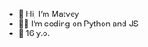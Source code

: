 - 👋 Hi, I’m Matvey
- 👨‍💻 I’m coding on Python and JS
- 👶 16 y.o.

<!---
motya-develop/motya-develop is a ✨ special ✨ repository because its `README.md` (this file) appears on your GitHub profile.
You can click the Preview link to take a look at your changes.
--->
